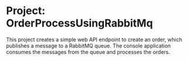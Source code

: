 # Project: OrderProcessUsingRabbitMq

This project creates a simple web API endpoint to create an order, which publishes a message to a RabbitMQ queue. The console application consumes the messages from the queue and processes the orders.

